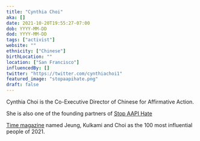 ```yaml
---
title: "Cynthia Choi"
aka: []
date: 2021-10-20T19:55:27-07:00
dob: YYYY-MM-DD
dod: YYYY-MM-DD
tags: ["activist"]
website: ""
ethnicity: ["Chinese"]
birthLocation: ""
location: ["San Francisco"]
influencedBy: []
twitter: "https://twitter.com/cynthiachoi1"
featured_image: "stopaapihate.png"
draft: false
---
```


Cynthia Choi is the Co-Executive Director of Chinese for Affirmative Action.

She is also one of the founding partners of
[Stop AAPI Hate](https://www.stopaapihate.org)

[Time magazine](https://time.com/collection/100-most-influential-people-2021/6096105/manjusha-kulkarni-russell-jeung-cynthia-choi/)
named Jeung, Kulkami and Choi as the 100 most influential people of 2021.
